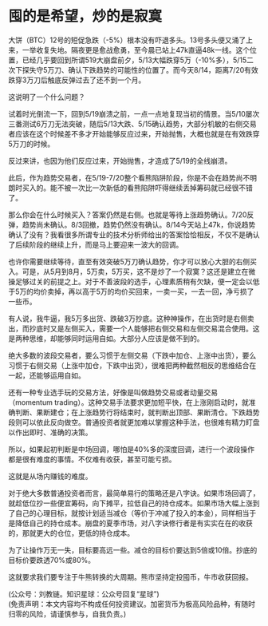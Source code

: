 # 囤的是希望，炒的是寂寞

大饼（BTC）12号的短促急跌（-5%）根本没有吓退多头。13号多头便又涌了上来，一举收复失地。隔夜更是愈战愈勇，至今晨已站上47k直逼48k一线。这个位置，已经几乎要回到所谓519大崩盘前夕，5/13大幅跌穿5万（-10%多），5/15二次下探失守5万刀、确认下跌趋势的可能性的位置了。而今天8/14，距离7/20有效跌穿3万刀后触底反弹过去了还不到一个月。

这说明了一个什么问题？

试着时光倒流一下，回到5/19崩溃之前，一点一点地复现当初的情景。当5/10屡次三番测试6万刀无法突破，随后5/13大跌、5/15确认趋势，大部分机敏的右侧交易者应该在这个时候差不多才开始能够反应过来，开始抛售，大概也就是在有效跌穿5万刀的时候。

反过来讲，也因为他们反应过来，开始抛售，才造成了5/19的全线崩溃。

此后，作为趋势交易者，在5/19-7/20整个看熊陷阱阶段，你是不会在趋势尚不明朗时买入的。能不被一次比一次新低的看熊陷阱吓得继续丢掉筹码就已经很不错了。

那么你会在什么时候买入？答案仍然是右侧。也就是等待上涨趋势确认。7/20反弹，趋势尚未确认。8/3回撤，趋势仍然没有确认。8/14今天站上47k，你说趋势确认了没有？我看很多所谓专业的技术分析师给出的答案恰恰相反，不仅不是确认了后续阶段的继续上升，而是马上要迎来一波大的回调。

也许你需要继续等待，直至有效突破5万刀确认趋势，你才可以放心大胆的右侧买入。可是，从5月到8月，5万卖，5万买，这不是炒了一个寂寞？这还是建立在微操足够过关的前提之上。对于不善波段的选手，心理素质稍有欠缺，便一定会以低于5万的均价卖掉，再以高于5万的均价买回来，一卖一买，一去一回，净亏损了一些币。

有人说，我牛逼，我5万多出货、跌破3万抄底。这种神操作，在出货时是右侧卖出，而抄底时又是左侧买入，需要一个人能够把右侧交易和左侧交易混合使用。这是两种思维，却能够同时运用自如。大部分人应该是做不到的。

绝大多数的波段交易者，要么习惯于左侧交易（下跌中加仓、上涨中出货），要么习惯于右侧交易（上涨中加仓，下跌中出货），很难把两种截然相反的思维结合在一起，还能够运用自如。

还有一种专业选手玩的交易方法，好像是叫做趋势交易或者动量交易（momentum trading）。这种交易手法要求更加短平快，在上涨刚启动时，就准确判断、果断建仓；在上涨趋势行将结束时，就判断出顶部、果断清仓。下跌趋势段则可以依此反向做空。普通投资者就更加难以掌握这种手法，也很难有精力盯盘以作出即时、准确的决策。

所以，如果起初判断是中场回调，哪怕是40%多的深度回调，进行一个波段操作都是很有难度的事情。不仅难有收获，甚至可能亏损。

这就是从场内赚钱的难度。

对于绝大多数普通投资者而言，最简单易行的策略还是八字诀。如果市场回调了，就趁低位抄一些便宜筹码，向下摊平，拉低自己的持仓成本。如果市场大幅上涨到了自己的心理目标，就按计划适当减仓（等价于冲减了投入的本金），同样相当于是降低自己的持仓成本。崩盘的夏季市场，对八字诀修行者是有实实在在的收获的，那就更大的仓位，更低的持仓成本。

为了让操作万无一失，目标要高远一些。减仓的目标价要达到5倍或10倍。抄底的目标价要跌透70%或80%。

这就要求我们要专注于牛熊转换的大周期。熊市坚持定投囤币，牛市收获回报。

(公众号：刘教链。知识星球：公众号回复“星球”) \
(免责声明：本文内容均不构成任何投资建议。加密货币为极高风险品种，有随时归零的风险，请谨慎参与，自我负责。)